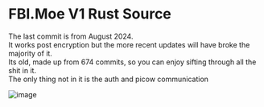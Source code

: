 # FBI.Moe V1 Rust Source
The last commit is from August 2024. <br>
It works post encryption but the more recent updates will have broke the majority of it. <br>
Its old, made up from 674 commits, so you can enjoy sifting through all the shit in it. <br>
The only thing not in it is the auth and picow communication <br>

![image](https://github.com/user-attachments/assets/2344be4d-c52b-42d7-8438-81af5cbec7ea)

